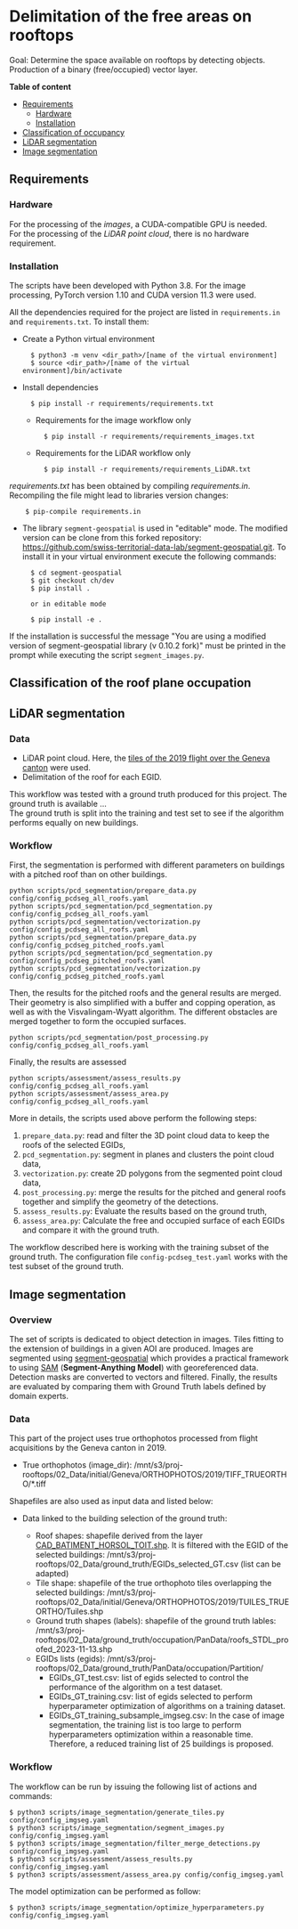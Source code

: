 # Delimitation of the free areas on rooftops

Goal: Determine the space available on rooftops by detecting objects. Production of a binary (free/occupied) vector layer.

**Table of content**

- [Requirements](#requirements)
	- [Hardware](#hardware)
    - [Installation](#installation)
- [Classification of occupancy](#classification-of-the-roof-plane-occupation)
- [LiDAR segmentation](#lidar-segmentation)
- [Image segmentation](#image-segmentation)

## Requirements

### Hardware

For the processing of the *images*, a CUDA-compatible GPU is needed. <br>
For the processing of the *LiDAR point cloud*, there is no hardware requirement.

### Installation

The scripts have been developed with Python 3.8<!-- 3.10 actually for the pcdseg -->. For the image processing, PyTorch version 1.10 and CUDA version 11.3 were used.

All the dependencies required for the project are listed in `requirements.in` and `requirements.txt`. To install them:

- Create a Python virtual environment

        $ python3 -m venv <dir_path>/[name of the virtual environment]
        $ source <dir_path>/[name of the virtual environment]/bin/activate

- Install dependencies

        $ pip install -r requirements/requirements.txt

    - Requirements for the image workflow only

            $ pip install -r requirements/requirements_images.txt

    - Requirements for the LiDAR workflow only

            $ pip install -r requirements/requirements_LiDAR.txt


_requirements.txt_ has been obtained by compiling _requirements.in_. Recompiling the file might lead to libraries version changes:

        $ pip-compile requirements.in

- The library `segment-geospatial` is used in "editable" mode. The modified version can be clone from this forked repository: https://github.com/swiss-territorial-data-lab/segment-geospatial.git. To install it in your virtual environment execute the following commands:

        $ cd segment-geospatial
        $ git checkout ch/dev
        $ pip install .

        or in editable mode

        $ pip install -e .

If the installation is successful the message "You are using a modified version of segment-geospatial library (v 0.10.2 fork)" must be printed in the prompt while executing the script `segment_images.py`.  

## Classification of the roof plane occupation

## LiDAR segmentation

### Data

- LiDAR point cloud. Here, the [tiles of the 2019 flight over the Geneva canton](https://ge.ch/sitggeoportal1/apps/webappviewer/index.html?id=311e4a8ae2724f9698c9bcfb6ab45c56) were used.
- Delimitation of the roof for each EGID.

This workflow was tested with a ground truth produced for this project. The ground truth is available ... <br>
The ground truth is split into the training and test set to see if the algorithm performs equally on new buildings.

### Workflow

First, the segmentation is performed with different parameters on buildings with a pitched roof than on other buildings.

```
python scripts/pcd_segmentation/prepare_data.py config/config_pcdseg_all_roofs.yaml
python scripts/pcd_segmentation/pcd_segmentation.py config/config_pcdseg_all_roofs.yaml
python scripts/pcd_segmentation/vectorization.py config/config_pcdseg_all_roofs.yaml
python scripts/pcd_segmentation/prepare_data.py config/config_pcdseg_pitched_roofs.yaml
python scripts/pcd_segmentation/pcd_segmentation.py config/config_pcdseg_pitched_roofs.yaml
python scripts/pcd_segmentation/vectorization.py config/config_pcdseg_pitched_roofs.yaml
```

Then, the results for the pitched roofs and the general results are merged. Their geometry is also simplified with a buffer and copping operation, as well as with the Visvalingam-Wyatt algorithm. The different obstacles are merged together to form the occupied surfaces.

```
python scripts/pcd_segmentation/post_processing.py config/config_pcdseg_all_roofs.yaml
```

Finally, the results are assessed

```
python scripts/assessment/assess_results.py config/config_pcdseg_all_roofs.yaml
python scripts/assessment/assess_area.py config/config_pcdseg_all_roofs.yaml
```

More in details, the scripts used above perform the following steps:
1. `prepare_data.py`: read and filter the 3D point cloud data to keep the roofs of the selected EGIDs,
2. `pcd_segmentation.py`: segment in planes and clusters the point cloud data,
3. `vectorization.py`: create 2D polygons from the segmented point cloud data,
7. `post_processing.py`: merge the results for the pitched and general roofs together and simplify the geometry of the detections.
5. `assess_results.py`: Evaluate the results based on the ground truth,
6. `assess_area.py`: Calculate the free and occupied surface of each EGIDs and compare it with the ground truth.

The workflow described here is working with the training subset of the ground truth. The configuration file `config-pcdseg_test.yaml` works with the test subset of the ground truth.

## Image segmentation

### Overview
The set of scripts is dedicated to object detection in images. Tiles fitting to the extension of buildings in a given AOI are produced. Images are segmented using [segment-geospatial](https://github.com/opengeos/segment-geospatial) which provides a practical framework to using [SAM](https://github.com/facebookresearch/segment-anything) (**Segment-Anything Model**) with georeferenced data. Detection masks are converted to vectors and filtered. Finally, the results are evaluated by comparing them with Ground Truth labels defined by domain experts. 

### Data

This part of the project uses true orthophotos processed from flight acquisitions by the Geneva canton in 2019.

- True orthophotos (image_dir): /mnt/s3/proj-rooftops/02_Data/initial/Geneva/ORTHOPHOTOS/2019/TIFF_TRUEORTHO/*.tiff

Shapefiles are also used as input data and listed below:

- Data linked to the building selection of the ground truth:

    - Roof shapes: shapefile derived from the layer [CAD_BATIMENT_HORSOL_TOIT.shp](https://ge.ch/sitg/sitg_catalog/sitg_donnees?keyword=&geodataid=0635&topic=tous&service=tous&datatype=tous&distribution=tous&sort=auto). It is filtered with the EGID of the selected buildings: /mnt/s3/proj-rooftops/02_Data/ground_truth/EGIDs_selected_GT.csv (list can be adapted)
    - Tile shape: shapefile of the true orthophoto tiles overlapping the selected buildings: /mnt/s3/proj-rooftops/02_Data/initial/Geneva/ORTHOPHOTOS/2019/TUILES_TRUEORTHO/Tuiles.shp
    - Ground truth shapes (labels): shapefile of the ground truth lables: /mnt/s3/proj-rooftops/02_Data/ground_truth/occupation/PanData/roofs_STDL_proofed_2023-11-13.shp
    - EGIDs lists (egids): /mnt/s3/proj-rooftops/02_Data/ground_truth/PanData/occupation/Partition/
        - EGIDs_GT_test.csv: list of egids selected to control the performance of the algorithm on a test dataset.
        - EGIDs_GT_training.csv: list of egids selected to perform hyperparameter optimization of algorithms on a training dataset. 
        - EGIDs_GT_training_subsample_imgseg.csv: In the case of image segmentation, the training list is too large to perform hyperparameters optimization within a reasonable time. Therefore, a reduced training list of 25 buildings is proposed. 

### Workflow

The workflow can be run by issuing the following list of actions and commands:

    $ python3 scripts/image_segmentation/generate_tiles.py config/config_imgseg.yaml
    $ python3 scripts/image_segmentation/segment_images.py config/config_imgseg.yaml
    $ python3 scripts/image_segmentation/filter_merge_detections.py config/config_imgseg.yaml
    $ python3 scripts/assessment/assess_results.py config/config_imgseg.yaml
    $ python3 scripts/assessment/assess_area.py config/config_imgseg.yaml

The model optimization can be performed as follow:

    $ python3 scripts/image_segmentation/optimize_hyperparameters.py config/config_imgseg.yaml
